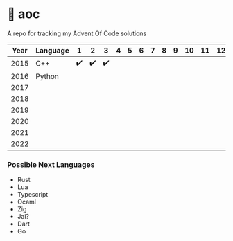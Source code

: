 # 🎄 aoc
A repo for tracking my Advent Of Code solutions

Year | Language | 1 | 2 | 3 | 4 | 5 | 6 | 7 | 8 | 9 | 10 | 11 | 12 | 13 | 14 | 15 | 16 | 17 | 18 | 19 | 20 | 21 | 22 | 23 | 24 | 25 
---|---|---|---|---|---|---|---|---|---|---|---|---|---|---|---|---|---|---|---|---|---|---|---|---|---|---
2015 | C++ | ✔️ | ✔️ | ✔️ |  |  |  |  |  |  |  |  |  |  |  |  |  |  |  |  |  |  |  |  |  |  
2016 | Python |||||||||||||||||||||||||||
2017 |  |||||||||||||||||||||||||||
2018 |  | | | | | | | | | | | | | | | | | | | | | | | | | |
2019 | | | | | | | | | | | | | | | | | | | | | | | | | | |
2020 | | | | | | | | | | | | | | | | | | | | | | | | | | |
2021 | | | | | | | | | | | | | | | | | | | | | | | | | | |
2022 | | | | | | | | | | | | | | | | | | | | | | | | | | |

### Possible Next Languages
- Rust
- Lua
- Typescript
- Ocaml
- Zig
- Jai?
- Dart
- Go
